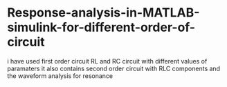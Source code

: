 # Response-analysis-in-MATLAB-simulink-for-different-order-of-circuit
i have used first order circuit RL and RC circuit with different values of paramaters
it also contains second order circuit with RLC components and the waveform analysis for 
resonance
